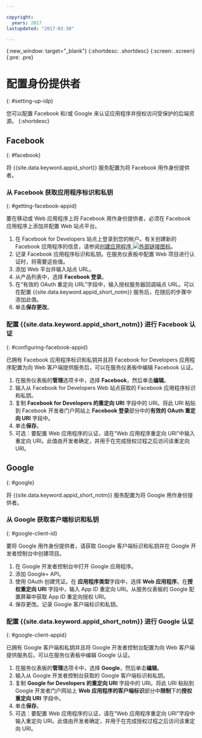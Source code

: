 ```yaml
---

copyright:
  years: 2017
lastupdated: "2017-03-30"

---
```


{:new_window: target="_blank"}
{:shortdesc: .shortdesc}
{:screen: .screen}
{:pre: .pre}

# 配置身份提供者
{: #setting-up-idp}

您可以配置 Facebook 和/或 Google 来认证应用程序并授权访问受保护的后端资源。
{:shortdesc}


## Facebook
{: #facebook}

将 {{site.data.keyword.appid_short}} 服务配置为将 Facebook 用作身份提供者。

<!--- ### Sequence diagram
{: #facebook-sequence-diagram}--->

### 从 Facebook 获取应用程序标识和私钥
{: #getting-facebook-appid}

要在移动或 Web 应用程序上将 Facebook 用作身份提供者，必须在 Facebook 应用程序上添加并配置 Web 站点平台。

1. 在 Facebook for Developers 站点上登录到您的帐户。有关创建新的 Facebook 应用程序的信息，请参阅<a href="https://developers.facebook.com/docs/apps/register" target="_blank">创建应用程序 <img src="../../icons/launch-glyph.svg" alt="外部链接图标"></a>。
2. 记录 Facebook 应用程序标识和私钥。在服务仪表板中配置 Web 项目进行认证时，将需要这些值。
3. 添加 Web 平台并输入站点 URL。
4. 从产品列表中，选择 **Facebook 登录**。
5. 在“有效的 OAuth 重定向 URL”字段中，输入授权服务器回调端点 URL。可以在配置 {{site.data.keyword.appid_short_notm}} 服务后，在随后的步骤中添加此值。
6. 单击**保存更改**。

### 配置 {{site.data.keyword.appid_short_notm}} 进行 Facebook 认证
{: #configuring-facebook-appid}

已拥有 Facebook 应用程序标识和私钥并且将 Facebook for Developers 应用程序配置为向 Web 客户端提供服务后，可以在服务仪表板中编辑 Facebook 认证。

1. 在服务仪表板的**管理**选项卡中，选择 **Facebook**，然后单击**编辑**。
2. 输入从 Facebook for Developers Web 站点获取的 Facebook 应用程序标识和私钥。
3. 复制 **Facebook for Developers 的重定向 URI** 字段中的 URI。将此 URI 粘贴到 Facebook 开发者门户网站上 **Facebook 登录**部分中的**有效的 OAuth 重定向 URI** 字段中。
4. 单击**保存**。
5. 可选：要配置 Web 应用程序的认证，请在“Web 应用程序重定向 URI”中输入重定向 URI。此值由开发者确定，并用于在完成授权过程之后访问该重定向 URI。


## Google
{: #google}

将 {{site.data.keyword.appid_short_notm}} 服务配置为将 Google 用作身份提供者。

<!--- ### Sequence diagram
{: #google-sequence-diagram}--->

### 从 Google 获取客户端标识和私钥
{: #google-client-id}

要将 Google 用作身份提供者，请获取 Google 客户端标识和私钥并在 Google 开发者控制台中创建项目。

1. 在 Google 开发者控制台中打开 Google 应用程序。
2. 添加 Google+ API。
3. 使用 OAuth 创建凭证。在 **应用程序类型**字段中，选择 **Web 应用程序**。在**授权重定向 URI** 字段中，输入 App ID 重定向 URI。从服务仪表板的 Google 配置屏幕中获取 App ID 重定向授权 URI。
4. 保存更改。记录 Google 客户端标识和私钥。




### 配置 {{site.data.keyword.appid_short_notm}} 进行 Google 认证
{: #google-client-appid}

已拥有 Google 客户端和私钥并且将 Google 开发者控制台配置为向 Web 客户端提供服务后，可以在服务仪表板中编辑 Google 认证。

1. 在服务仪表板的**管理**选项卡中，选择 **Google**，然后单击**编辑**。
3. 输入从 Google 开发者控制台获取的 Google 客户端标识和私钥。
4. 复制 **Google for Developers 的重定向 URI** 字段中的 URI。将此 URI 粘贴到 Google 开发者门户网站上 **Web 应用程序的客户端标识**部分中**限制**下的**授权重定向 URI** 字段中。
5. 单击**保存**。
6. 可选：要配置 Web 应用程序的认证，请在“Web 应用程序重定向 URI”字段中输入重定向 URI。此值由开发者确定，并用于在完成授权过程之后访问该重定向 URI。



<!---[## Bring your own OAuth2/OIDC identity provider
{: #oauth2}

### About
{: #oauth2-about}
### Sequence diagram
{: #oauth2-sequence-diagram}
### Configuring AppID for BYOIDP OAuth2 authentication
{: #oauth2-appid} SHAWNA: Is this Interconnect?]--->

